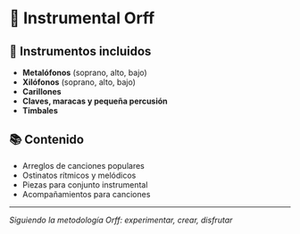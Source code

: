 # 🎸 Instrumental Orff

## 🥁 Instrumentos incluidos

- **Metalófonos** (soprano, alto, bajo)
- **Xilófonos** (soprano, alto, bajo)
- **Carillones**
- **Claves, maracas y pequeña percusión**
- **Timbales**

## 📚 Contenido
- Arreglos de canciones populares
- Ostinatos rítmicos y melódicos
- Piezas para conjunto instrumental
- Acompañamientos para canciones

---
*Siguiendo la metodología Orff: experimentar, crear, disfrutar*
